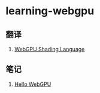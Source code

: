 # learning-webgpu

## 翻译

1. [WebGPU Shading Language](/translation/wgsl/)

## 笔记

1. [Hello WebGPU](/implement/hello-webgpu)
